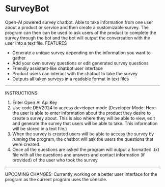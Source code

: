 # SurveyBot
Open-AI powered survey chatbot. Able to take information from one user about a product or service and then create a customizable survey. The program can then can be used to ask users of the product to complete the survey through the bot and the bot will output the conversation with the user into a text file.
FEATURES
- Generate a unique survey depending on the information you want to gather
- Add your own survey questions or edit generated survey questions
- Friendly assistant-like chatbot user interface
- Product users can interact with the chatbot to take the survey
- Outputs all taken surveys in a readable format in text files
- -------------------------------------------------------------------------------------------------------------------------------------------------------------------------------------------
INSTRUCTIONS
  1. Enter Open AI Api Key
  2. Use code DEV2024 to access developer mode
    (Developer Mode: Here the user is able to enter information about the product they desire to create a survey about. This is also where they will be able to view, edit and generate the
  survey that users will be able to take. This information will be stored in a text file.)
  3. When the survey is created users will be able to access the survey by running the program, the chatbot will ask the users the questions that were created.
  4. Once all the questions are asked the program will output a formatted .txt file with all the questions and answers and contact information (if provided) of the user who took the survey.
---------------------------------------------------------------------------------------------------------------------------------------------------------------------------------------------
UPCOMING CHANGES: Currently working on a better user interface for the program as the current program uses the console. 
